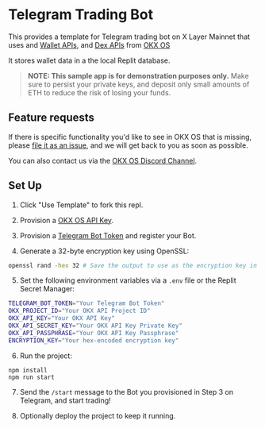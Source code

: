 # Telegram Trading Bot

This provides a template for Telegram trading bot on X Layer Mainnet that uses and [Wallet APIs](https://docs.cdp.coinbase.com/mpc-wallet/docs/welcome), and [Dex APIs](https://www.okx.com/web3/build/docs/waas/dex-introduction) from [OKX OS](https://www.okx.com/web3/build/docs/waas/okx-waas-what-is-waas)

It stores wallet data in a the local Replit database.

> **NOTE: This sample app is for demonstration purposes only.** Make sure to persist your
> private keys, and deposit only small amounts of ETH to reduce the risk of losing your funds.


<!-- **Secure your wallet using [best practices](https://docs.cdp.coinbase.com/mpc-wallet/docs/wallets#securing-a-wallet). In production, you should [use the 2-of-2 CDP Server-Signer](https://docs.cdp.coinbase.com/mpc-wallet/docs/serversigners) with [IP whitelisting for your API key](https://docs.cdp.coinbase.com/developer-platform/docs/cdp-key-security) for increased security.** -->


## Feature requests

If there is specific functionality you'd like to see in OKX OS that is missing,
please [file it as an issue](https://github.com/okx/js-wallet-sdk/issues), and we will get back to you as soon as possible.

You can also contact us via the [OKX OS Discord Channel](https://discord.com/channels/1260193012223578164/1267467417848643585).

## Set Up

1. Click "Use Template" to fork this repl.

2. Provision a [OKX OS API Key](https://www.okx.com/web3/build/dev-portal).
3. Provision a [Telegram Bot Token](https://core.telegram.org/bots/tutorial) and register your Bot.
4. Generate a 32-byte encryption key using OpenSSL:

```bash
openssl rand -hex 32 # Save the output to use as the encryption key in Step 5.
```

5. Set the following environment variables via a `.env` file or the Replit Secret Manager:

```bash
TELEGRAM_BOT_TOKEN="Your Telegram Bot Token"
OKX_PROJECT_ID="Your OKX API Project ID"
OKX_API_KEY="Your OKX API Key"
OKX_API_SECRET_KEY="Your OKX API Key Private Key"
OKX_API_PASSPHRASE="Your OKX API Key Passphrase"
ENCRYPTION_KEY="Your hex-encoded encryption key"
```

6. Run the project:

```
npm install
npm run start
```

7. Send the `/start` message to the Bot you provisioned in Step 3 on Telegram, and start trading!

8. Optionally deploy the project to keep it running.